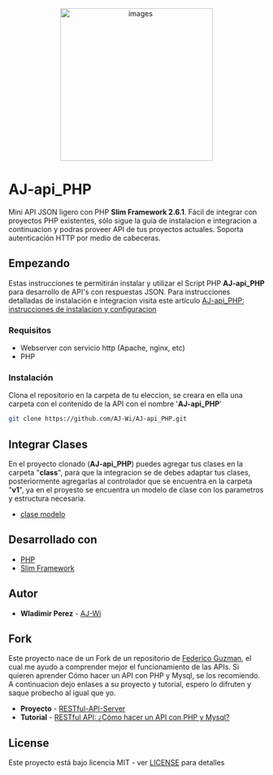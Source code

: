 <p align="center">
    <img src="https://github.com/AJ-Wi/AJ-Wi.github.io/blob/master/images/AJ-Wi.svg" width="300" title="images">
</p>

# AJ-api_PHP

Mini API JSON ligero con PHP **Slim Framework 2.6.1**. Fácil de integrar con proyectos PHP existentes, sólo sigue la guia de instalacion e integracion a continuacion y podras proveer API de tus proyectos actuales. Soporta autenticación HTTP por medio de cabeceras.

## Empezando

Estas instrucciones te permitirán instalar y utilizar el Script PHP **AJ-api_PHP** para desarrollo de API's con respuestas JSON. Para instrucciones detalladas de instalación e integracion visita este artículo [AJ-api_PHP: instrucciones de instalacion y configuracion](http://)

### Requisitos

- Webserver con servicio http (Apache, nginx, etc)
- PHP

### Instalación

Clona el repositorio en la carpeta de tu eleccion, se creara en ella una carpeta con el contenido de la API con el nombre '**AJ-api_PHP**'

```bash
git clone https://github.com/AJ-Wi/AJ-api_PHP.git
```

## Integrar Clases

En el proyecto clonado (**AJ-api_PHP**) puedes agregar tus clases en la carpeta "**class**", para que la integracion se de debes adaptar tus clases, posteriormente agregarlas al controlador que se encuentra en la carpeta "**v1**", ya en el proyesto se encuentra un modelo de clase con los parametros y estructura necesaria.

- [clase modelo](https://github.com/AJ-Wi/AJ-api_PHP/blob/master/class/DaBalones.php)

## Desarrollado con

- [PHP](http://php.net)
- [Slim Framework](https://github.com/slimphp/Slim)

## Autor

- **Wladimir Perez** - [AJ-Wi](http://github.com/AJ-Wi)

## Fork

Este proyecto nace de un Fork de un repositorio de [Federico Guzman](http://about.me/federicoguzman),
el cual me ayudo a comprender mejor el funcionamiento de las APIs. Si quieren aprender Cómo hacer un
API con PHP y Mysql, se los recomiendo.
A continuacion dejo enlases a su proyecto y tutorial, espero lo difruten y saque probecho al igual que yo.

- **Proyecto** - [RESTful-API-Server](https://github.com/weblantropia/RESTful-API-Server)
- **Tutorial** - [RESTful API: ¿Cómo hacer un API con PHP y Mysql?](http://www.weblantropia.com/2016/08/30/restful-api-api-php-mysql/)

## License

Este proyecto está bajo licencia MIT - ver [LICENSE](https://github.com/AJ-Wi/AJ-api-PHP/blob/master/LICENSE) para detalles
